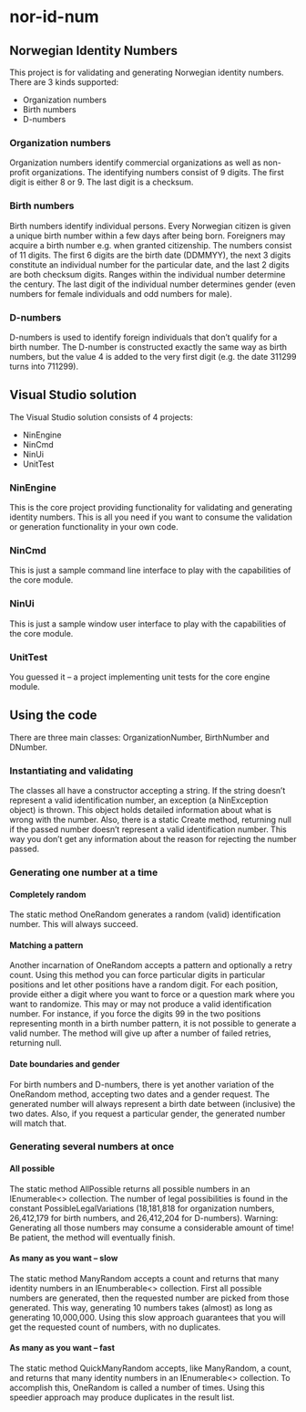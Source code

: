 # nor-id-num

## Norwegian Identity Numbers

This project is for validating and generating Norwegian identity numbers. There are 3 kinds supported:
- Organization numbers
- Birth numbers
- D-numbers

### Organization numbers

Organization numbers identify commercial organizations as well as non-profit organizations.
The identifying numbers consist of 9 digits. The first digit is either 8 or 9. The last digit is a checksum.

### Birth numbers

Birth numbers identify individual persons. Every Norwegian citizen is given a unique birth number within
a few days after being born. Foreigners may acquire a birth number e.g. when granted citizenship.
The numbers consist of 11 digits. The first 6 digits are the birth date (DDMMYY), the next 3 digits
constitute an individual number for the particular date, and the last 2 digits are both checksum digits.
Ranges within the individual number determine the century. The last digit of the individual number
determines gender (even numbers for female individuals and odd numbers for male).

### D-numbers

D-numbers is used to identify foreign individuals that don’t qualify for a birth number.
The D-number is constructed exactly the same way as birth numbers, but the value 4 is added to the very
first digit (e.g. the date 311299 turns into 711299).

## Visual Studio solution

The Visual Studio solution consists of 4 projects:

- NinEngine
- NinCmd
- NinUi
- UnitTest

### NinEngine

This is the core project providing functionality for validating and generating identity numbers. This is all
you need if you want to consume the validation or generation functionality in your own code.

### NinCmd

This is just a sample command line interface to play with the capabilities of the core module.

### NinUi

This is just a sample window user interface to play with the capabilities of the core module.

### UnitTest

You guessed it – a project implementing unit tests for the core engine module.

## Using the code

There are three main classes: OrganizationNumber, BirthNumber and DNumber.

### Instantiating and validating

The classes all have a constructor accepting a string. If the string doesn’t represent a valid identification
number, an exception (a NinException object) is thrown. This object holds detailed information about
what is wrong with the number.
Also, there is a static Create method, returning null if the passed number doesn’t represent a valid
identification number. This way you don’t get any information about the reason for rejecting the number
passed.

### Generating one number at a time

#### Completely random

The static method OneRandom generates a random (valid) identification number. This will always
succeed.

#### Matching a pattern

Another incarnation of OneRandom accepts a pattern and optionally a retry count. Using this method
you can force particular digits in particular positions and let other positions have a random digit. For
each position, provide either a digit where you want to force or a question mark where you want to
randomize.
This may or may not produce a valid identification number. For instance, if you force the digits 99 in the
two positions representing month in a birth number pattern, it is not possible to generate a valid
number. The method will give up after a number of failed retries, returning null.

#### Date boundaries and gender

For birth numbers and D-numbers, there is yet another variation of the OneRandom method, accepting
two dates and a gender request. The generated number will always represent a birth date between
(inclusive) the two dates. Also, if you request a particular gender, the generated number will match that.

### Generating several numbers at once

#### All possible

The static method AllPossible returns all possible numbers in an IEnumerable<> collection. The
number of legal possibilities is found in the constant PossibleLegalVariations (18,181,818 for
organization numbers, 26,412,179 for birth numbers, and 26,412,204 for D-numbers).
Warning: Generating all those numbers may consume a considerable amount of time! Be patient, the
method will eventually finish.

#### As many as you want – slow

The static method ManyRandom accepts a count and returns that many identity numbers in an
IEnumberable<> collection. First all possible numbers are generated, then the requested number are
picked from those generated. This way, generating 10 numbers takes (almost) as long as generating
10,000,000. Using this slow approach guarantees that you will get the requested count of numbers, with
no duplicates.

#### As many as you want – fast

The static method QuickManyRandom accepts, like ManyRandom, a count, and returns that many
identity numbers in an IEnumerable<> collection. To accomplish this, OneRandom is called a number of
times. Using this speedier approach may produce duplicates in the result list.

